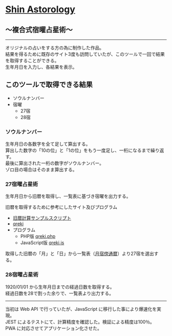 # [Shin Astorology](https://ryutabi.github.io/shin_astrology/)<br>
## 〜複合式宿曜占星術〜
---
オリジナルの占いをする方の為に制作した作品。<br>
結果を得るために既存のサイト3度も訪問していたが、このツールで一回で結果を取得することができる。<br>
生年月日を入力し、各結果を表示。

## このツールで取得できる結果
- ソウルナンバー
- 宿曜
  - 27宿
  - 28宿

### ソウルナンバー
生年月日の各数字を全て足して算出する。<br>
算出した数字の「10の位」と「1の位」をもう一度足し、一桁になるまで繰り返す。<br>
最後に算出された一桁の数字がソウルナンバー。<br>
ゾロ目の場合はそのまま算出する。

### 27宿曜占星術
生年月日から旧暦を取得し、一覧表に基づき宿曜を出力する。<br>

旧暦を取得するために参考にしたサイト及びプログラム
- [旧暦計算サンプルスクリプト](https://www.vector.co.jp/soft/dos/personal/se016093.html)
- [qreki](https://wiki.suikawiki.org/n/qreki)
- プログラム
  - PHP版 [qreki.php](https://www.2chan.net/script/qreki.php.txt)
  - JavaScript版 [qreki.js](https://github.com/nasano/japanese-calendar/blob/master/scripts/qreki.js)

取得した旧暦の「月」と「日」から一覧表（[月宿傍通暦](https://nakshatra.tokyo/pc/30.html)）より27宿を選出する。

### 28宿曜占星術
1920/01/01 から生年月日までの経過日数を取得する。<br>
経過日数を28で割った余りで、一覧表より出力する。

---

当初は Web API で行っていたが、JavaScript に移行した事により爆速化を実現。<br>
JEST によるテストにて、計算精度を確認した。検証による精度は100％。<br>
PWA に対応させてアプリケーション化させた。
